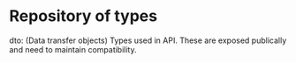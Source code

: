 # Repository of types


dto: (Data transfer objects) Types used in API. These are exposed publically and need to maintain compatibility.

